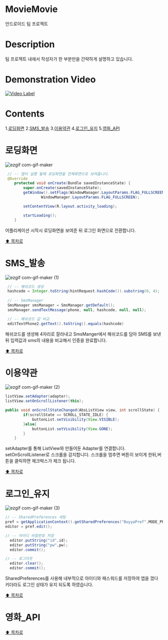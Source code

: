 # MovieMovie
안드로이드 팀 프로젝트

# Description
팀 프로젝트 내에서 작성자가 한 부분만을 간략하게 설명하고 있습니다.

# Demonstration Video
[![Video Label](http://img.youtube.com/vi/8oJThbflak0/0.jpg)](https://youtu.be/8oJThbflak0)

# Contents
1.[로딩화면](#로딩화면)
2.[SMS_발송](#sms_발송)
3.[이용약관](#이용약관)
4.[로그인_유지](#로그인_유지)
5.[영화_API](#영화_api)

# 로딩화면

![ezgif com-gif-maker](https://user-images.githubusercontent.com/90139096/210361313-ae459136-1a7e-4b6b-90d4-945a2aa35c3d.gif)

```java
 // -- 앱이 실행 될때 로딩화면을 전체화면으로 보여줍니다.
 @Override
    protected void onCreate(Bundle savedInstanceState) {
        super.onCreate(savedInstanceState);
        getWindow().setFlags(WindowManager.LayoutParams.FLAG_FULLSCREEN,
                WindowManager.LayoutParams.FLAG_FULLSCREEN);

        setContentView(R.layout.activity_loading);

        startLoading();
    }

```
어플리케이션 시작시 로딩화면을 보여준 뒤
로그인 화면으로 전환합니다.

[:arrow_up: 목차로](#contents)

# SMS_발송

![ezgif com-gif-maker (1)](https://user-images.githubusercontent.com/90139096/210364015-0b7668d4-2af7-440d-9fc6-bf780081ee57.gif)

```java
 // -- 해쉬코드 생성
 hashcode = Integer.toString(hintRequest.hashCode()).substring(0, 4);
 
 // -- SmsManager
 SmsManager smsManager = SmsManager.getDefault();
 smsManager.sendTextMessage(phone, null, hashcode, null, null);

 // -- 해쉬코드 값 비교
 editTextPhone2.getText().toString().equals(hashcode)

```

 해쉬코드를 생성해 4자리로 잘라내고 SmsManger에서 해쉬코드를 담아 SMS를 보낸뒤
 입력값과 sms의 내용을 비교해서 인증을 완료합니다.

[:arrow_up: 목차로](#contents)

# 이용약관

![ezgif com-gif-maker (2)](https://user-images.githubusercontent.com/90139096/210372199-1bbfaae3-15b4-4651-9cac-3013185cf6e1.gif)

```java
listView.setAdapter(adapter);
listView.setOnScrollListener(this);

public void onScrollStateChanged(AbsListView view, int scrollState) {
        if(scrollState == SCROLL_STATE_IDLE) {
            buttonList.setVisibility(View.VISIBLE);
        }else{
            buttonList.setVisibility(View.GONE);
        }
    }
```
setAdapter를 통해 ListView와 만들어둔 Adapter를 연결합니다.
setOnScrollListener로 스크롤을 감지합니다.
스크롤을 멈추면 버튼이 보이게 한뒤,버튼을 클릭하면 체크박스가 체크 됩니다.

[:arrow_up: 목차로](#contents)

# 로그인_유지

![ezgif com-gif-maker (3)](https://user-images.githubusercontent.com/90139096/210376154-a14c7456-e251-4372-a977-d2c608b1e1a5.gif)

```java
// -- SharedPreferences 세팅
pref = getApplicationContext().getSharedPreferences("BuyyaPref",MODE_PRIVATE);
editor = pref.edit();

// -- 아이디 비밀번호 저장
  editor.putString("id",id);
  editor.putString("pw",pw);
  editor.commit();

// -- 로그아웃
  editor.clear();
  editor.commit();
```

SharedPreferences를 사용해 내부적으로 아이디와 패스워드를 저장하여
앱을 껐다 키더라도 로그인 상태가 유지 되도록 하였습니다.

[:arrow_up: 목차로](#contents)

# 영화_API


[:arrow_up: 목차로](#contents)
